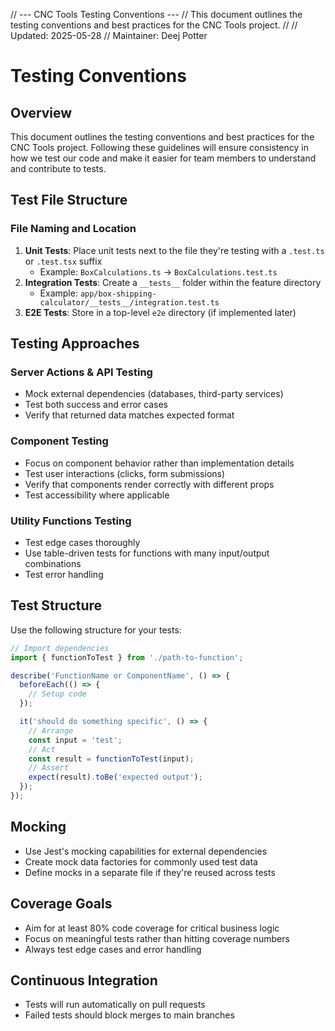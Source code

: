 // --- CNC Tools Testing Conventions ---
// This document outlines the testing conventions and best practices for the CNC Tools project.
//
// Updated: 2025-05-28
// Maintainer: Deej Potter

# Testing Conventions

## Overview

This document outlines the testing conventions and best practices for the CNC Tools project. Following these guidelines will ensure consistency in how we test our code and make it easier for team members to understand and contribute to tests.

## Test File Structure

### File Naming and Location

1. **Unit Tests**: Place unit tests next to the file they're testing with a `.test.ts` or `.test.tsx` suffix
   - Example: `BoxCalculations.ts` → `BoxCalculations.test.ts`
2. **Integration Tests**: Create a `__tests__` folder within the feature directory
   - Example: `app/box-shipping-calculator/__tests__/integration.test.ts`
3. **E2E Tests**: Store in a top-level `e2e` directory (if implemented later)

## Testing Approaches

### Server Actions & API Testing

- Mock external dependencies (databases, third-party services)
- Test both success and error cases
- Verify that returned data matches expected format

### Component Testing

- Focus on component behavior rather than implementation details
- Test user interactions (clicks, form submissions)
- Verify that components render correctly with different props
- Test accessibility where applicable

### Utility Functions Testing

- Test edge cases thoroughly
- Use table-driven tests for functions with many input/output combinations
- Test error handling

## Test Structure

Use the following structure for your tests:

```typescript
// Import dependencies
import { functionToTest } from './path-to-function';

describe('FunctionName or ComponentName', () => {
  beforeEach(() => {
    // Setup code
  });

  it('should do something specific', () => {
    // Arrange
    const input = 'test';
    // Act
    const result = functionToTest(input);
    // Assert
    expect(result).toBe('expected output');
  });
});
```

## Mocking

- Use Jest's mocking capabilities for external dependencies
- Create mock data factories for commonly used test data
- Define mocks in a separate file if they're reused across tests

## Coverage Goals

- Aim for at least 80% code coverage for critical business logic
- Focus on meaningful tests rather than hitting coverage numbers
- Always test edge cases and error handling

## Continuous Integration

- Tests will run automatically on pull requests
- Failed tests should block merges to main branches
